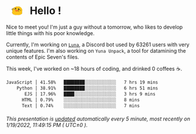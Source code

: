 <h1>   <img src="./spoink.gif" style="vertical-align:middle;" width="30px">   Hello ! </h1>

Nice to meet you! I'm just a guy without a tomorrow, who likes to develop little things with his poor knowledge.

Currently, I'm working on <a href='https://github.com/Asgarrrr/Luna'>`Luna`</a>, a Discord bot used by 63261 users with very unique features. I'm also working on `Yuna Unpack`, a tool for datamining the contents of Epic Seven's files.

This week, I've worked on ~18 hours of coding, and drinked 0 coffees ☕.

```
JavaScript │ 41.58%   ████████░░░░░░░░░░░░   7 hrs 19 mins
    Python │ 38.91%   ████████░░░░░░░░░░░░   6 hrs 51 mins
       EJS │ 17.96%   ████░░░░░░░░░░░░░░░░   3 hrs 9 mins
      HTML │ 0.79%    ░░░░░░░░░░░░░░░░░░░░   8 mins
      Text │ 0.74%    ░░░░░░░░░░░░░░░░░░░░   7 mins
```

###### This presentation is [updated](https://github.com/Asgarrrr) automatically every 5 minute, most recently on 1/19/2022, 11:49:15 PM ( UTC±0 ).